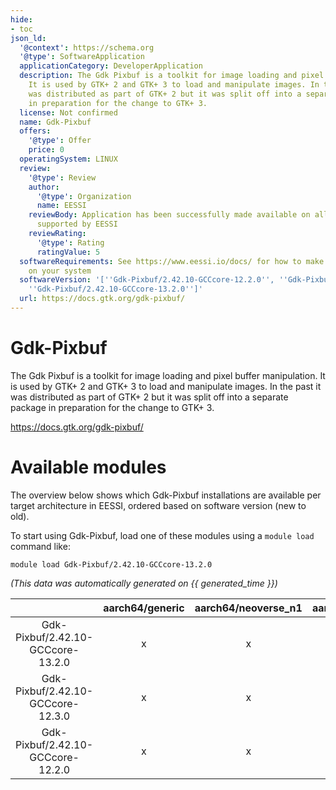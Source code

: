 ```yaml
---
hide:
- toc
json_ld:
  '@context': https://schema.org
  '@type': SoftwareApplication
  applicationCategory: DeveloperApplication
  description: The Gdk Pixbuf is a toolkit for image loading and pixel buffer manipulation.
    It is used by GTK+ 2 and GTK+ 3 to load and manipulate images. In the past it
    was distributed as part of GTK+ 2 but it was split off into a separate package
    in preparation for the change to GTK+ 3.
  license: Not confirmed
  name: Gdk-Pixbuf
  offers:
    '@type': Offer
    price: 0
  operatingSystem: LINUX
  review:
    '@type': Review
    author:
      '@type': Organization
      name: EESSI
    reviewBody: Application has been successfully made available on all architectures
      supported by EESSI
    reviewRating:
      '@type': Rating
      ratingValue: 5
  softwareRequirements: See https://www.eessi.io/docs/ for how to make EESSI available
    on your system
  softwareVersion: '[''Gdk-Pixbuf/2.42.10-GCCcore-12.2.0'', ''Gdk-Pixbuf/2.42.10-GCCcore-12.3.0'',
    ''Gdk-Pixbuf/2.42.10-GCCcore-13.2.0'']'
  url: https://docs.gtk.org/gdk-pixbuf/
---
```


Gdk-Pixbuf
==========


The Gdk Pixbuf is a toolkit for image loading and pixel buffer manipulation. It is used by GTK+ 2 and GTK+ 3 to load and manipulate images. In the past it was distributed as part of GTK+ 2 but it was split off into a separate package in preparation for the change to GTK+ 3.

https://docs.gtk.org/gdk-pixbuf/
# Available modules


The overview below shows which Gdk-Pixbuf installations are available per target architecture in EESSI, ordered based on software version (new to old).

To start using Gdk-Pixbuf, load one of these modules using a `module load` command like:

```shell
module load Gdk-Pixbuf/2.42.10-GCCcore-13.2.0
```

*(This data was automatically generated on {{ generated_time }})*  

| |aarch64/generic|aarch64/neoverse_n1|aarch64/neoverse_v1|aarch64/nvidia|x86_64/generic|x86_64/amd/zen2|x86_64/amd/zen3|x86_64/amd/zen4|x86_64/intel/haswell|x86_64/intel/sapphirerapids|x86_64/intel/skylake_avx512|
| :---: | :---: | :---: | :---: | :---: | :---: | :---: | :---: | :---: | :---: | :---: | :---: |
|Gdk-Pixbuf/2.42.10-GCCcore-13.2.0|x|x|x|-|x|x|x|x|x|x|x|
|Gdk-Pixbuf/2.42.10-GCCcore-12.3.0|x|x|x|-|x|x|x|x|x|x|x|
|Gdk-Pixbuf/2.42.10-GCCcore-12.2.0|x|x|x|-|x|x|x|x|x|x|x|

